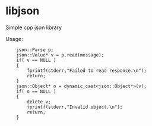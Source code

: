 
# libjson
Simple cpp json library
    
Usage:    
```
	json::Parse p;
	json::Value* v = p.read(message);
	if( v == NULL )
	{
		fprintf(stderr,"Failed to read responce.\n");
		return;
	}
	json::Object* o = dynamic_cast<json::Object*>(v);
	if( o == NULL )
	{
		delete v;
		fprintf(stderr,"Invalid object.\n");
		return;
	}
```
